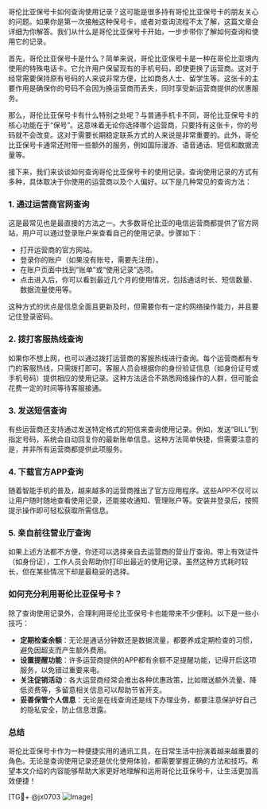 哥伦比亚保号卡如何查询使用记录？这可能是很多持有哥伦比亚保号卡的朋友关心的问题。如果你是第一次接触这种保号卡，或者对查询流程不太了解，这篇文章会详细为你解答。我们从什么是哥伦比亚保号卡开始，一步步带你了解如何查询和使用它的记录。

首先，哥伦比亚保号卡是什么？简单来说，哥伦比亚保号卡是一种在哥伦比亚境内使用的特殊电话卡。它允许用户保留现有的手机号码，即使更换了运营商。这对于经常需要保持原有号码的人来说非常方便，比如商务人士、留学生等。这张卡的主要作用是确保你的号码不会因为换运营商而丢失，同时享受新运营商提供的优惠服务。

那么，哥伦比亚保号卡有什么特别之处呢？与普通手机卡不同，哥伦比亚保号卡的核心功能在于“保号”。这意味着无论你选择哪个运营商，只要持有这张卡，你的号码就不会改变。这对于需要长期稳定联系方式的人来说是非常重要的。此外，哥伦比亚保号卡通常还附带一些额外的服务，例如国际漫游、语音通话、短信和数据流量等。

接下来，我们来谈谈如何查询哥伦比亚保号卡的使用记录。查询使用记录的方式有多种，具体取决于你使用的运营商以及个人偏好。以下是几种常见的查询方法：

### 1. **通过运营商官网查询**
这是最常见也是最直接的方法之一。大多数哥伦比亚的电信运营商都提供了官方网站，用户可以通过登录账户来查看自己的使用记录。步骤如下：
- 打开运营商的官方网站。
- 登录你的账户（如果没有账号，需要先注册）。
- 在账户页面中找到“账单”或“使用记录”选项。
- 点击进入后，你可以看到最近几个月的使用情况，包括通话时长、短信数量、数据流量使用等。

这种方式的优点是信息全面且更新及时，但需要你有一定的网络操作能力，并且要记住登录密码。

### 2. **拨打客服热线查询**
如果你不想上网，也可以通过拨打运营商的客服热线进行查询。每个运营商都有专门的客服热线，只需拨打即可。客服人员会根据你的身份验证信息（如身份证号或手机号码）提供相应的使用记录。这种方法适合不熟悉网络操作的人群，但可能会花费一定的时间等待客服接通。

### 3. **发送短信查询**
有些运营商还支持通过发送特定格式的短信来查询使用记录。例如，发送“BILL”到指定号码，系统会自动回复你的最新账单信息。这种方法简单快捷，但需要注意的是，并非所有运营商都提供此项服务。

### 4. **下载官方APP查询**
随着智能手机的普及，越来越多的运营商推出了官方应用程序。这些APP不仅可以让用户随时随地查看使用记录，还能接收通知、管理账户等。安装并登录后，按照提示操作即可轻松获取所需信息。

### 5. **亲自前往营业厅查询**
如果上述方法都不方便，你还可以选择亲自去运营商的营业厅查询。带上有效证件（如身份证），工作人员会帮助你打印出最近的使用记录。虽然这种方式耗时较长，但在某些情况下却是最稳妥的选择。

### 如何充分利用哥伦比亚保号卡？
除了查询使用记录外，合理利用哥伦比亚保号卡也能带来不少便利。以下是一些小技巧：
- **定期检查余额**：无论是通话分钟数还是数据流量，都要养成定期检查的习惯，避免因超支而产生额外费用。
- **设置提醒功能**：许多运营商提供的APP都有余额不足提醒功能，记得开启这项服务，以免错过重要来电。
- **关注促销活动**：各大运营商经常会推出各种优惠政策，比如赠送额外流量、降低资费等，多留意相关信息可以帮助节省开支。
- **妥善保管个人信息**：无论是在线查询还是线下办理业务，都要注意保护好自己的隐私安全，防止信息泄露。

### 总结
哥伦比亚保号卡作为一种便捷实用的通讯工具，在日常生活中扮演着越来越重要的角色。无论是查询使用记录还是优化使用体验，都需要掌握正确的方法和技巧。希望本文介绍的内容能够帮助大家更好地理解和运用哥伦比亚保号卡，让生活更加高效便捷！

[TG💪+ @jx0703 ![Image](https://github.com/user-attachments/assets/dbca1d08-cadb-493c-b0ec-ad6f7a83f270)]